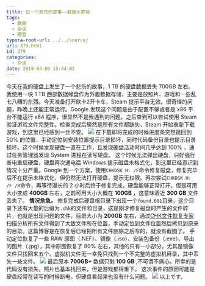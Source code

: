 ```yaml
---
title: 记一个悲伤的故事——数据火葬场
tags:
  - 数据
  - 杂谈
  - 硬盘
typora-root-url: ../../source/
url: 379.html
id: 379
categories:
  - 杂谈
date: 2019-04-06 15:44:02
---
```


今天在我的硬盘上发生了一个悲伤的故事，1 TB 的硬盘数据丢失 700GB 左右。 我使用一块 1 TB 西部数据绿盘作为外置数据存储，主要是放照片、游戏和一些乱七八糟的东西。今天准备打开欧卡2开卡车，Steam 提示平台无效。很奇怪的问题，昨晚上还能正常运行。Google 发现这个问题是由于配置不够或者是 x86 平台不能运行 x64 程序，很显然不是我遇到的问题。之后查到可以尝试使用 Steam 验证游戏文件完整性。检查完成后居然是所有文件都缺失，Steam 开始重新下载游戏，到这里已经感到一丝不安。 ![](https://dreace.top/wp-content/uploads/2019/04/d3255351ly1g1sx0yvizdj20ci0c6q3q.jpg) 在下载即将完成的时候进度条突然跳回到 50% 的位置，手动定位到安装位置提示目录损坏，同时代码备份目录也提示目录损坏。这个时候发现硬盘一直在工作，且发现硬盘活动时间几乎达到 100% ，通过任务管理器发现 System 进程在读写硬盘。 这个时候无法弹出硬盘，只好强行断电重启硬盘，硬盘再次通电后 Windows 提示磁盘未格式化，到这里已经意识到情况十分严重。Google 到一个方案，使用`CHKDSK H: /F`命令修复磁盘，修复完毕后不在提示未格式化，但仍然无法打开硬盘，提示无权限。再次尝试`CHKDSK H: /F /R`命令，再等待漫长的 2 小时后终于修复完成，硬盘能够正常打开，但是可用大小变成 **400GB** 左右，之前可用大小大概在 **100GB** ，这意味着近 **300 GB** 文件丢失了。 **情况危急。** 修复完成后硬盘根目录下出现一个`found.001`目录，这个目录下还有大量的后缀为`.chk`的文件和目录，这是刚才修复磁盘时产生的文件碎片，也就是出现问题的文件，目录大小为 **200GB** 左右，通过[CHK文件恢复专家](https://www.jiamisoft.com/chkfilerecovery/)扫描分析所有文件得到了大致文件所在位置，手动定位到文件位置然后拷贝到原来的目录。这篇博客是在恢复后已经把所有文件删除之后写的，就没有截图了。 手动定位恢复了一些 RAW 原图（.NEF）、镜像（.iso）、安装包备份（.exe）、导出的图片（.jpg），其中原图恢复了 80% 左右，其他的只有一小部分，尤其是镜像文件只找回来五个。虚拟机文件无一幸免只找到一个不完整的虚拟机目录，其中丢失一些文件。 ![](https://dreace.top/wp-content/uploads/2019/04/d3255351ly1g1sy4b99o1j20lc0b9wfq.jpg) 最后原本 **700GB+** 数据只剩 **100 GB** ,不可谓不痛心。所幸的是代码没有损失，照片也基本找回来，但是游戏都得重下。 这次事件的原因可能是硬盘经常在读写的时候断电。但硬盘看起来也没有什么问题。 ![](https://dreace.top/wp-content/uploads/2019/04/d3255351ly1g1sy9cpz6ij20rw0mxdgr.jpg) 以上です。